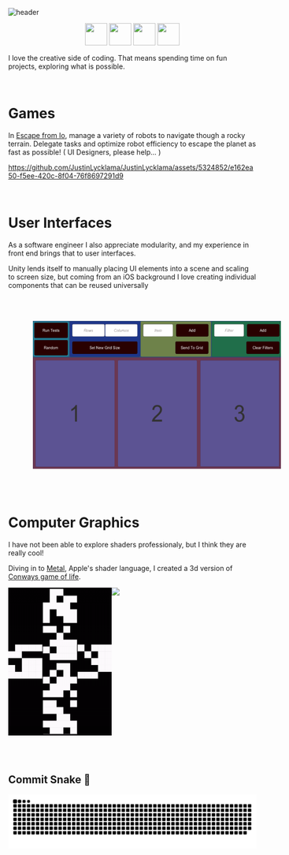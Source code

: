 ![header](https://capsule-render.vercel.app/api?type=waving&height=90&text=Creative%20Code&fontAlign=50&fontAlignY=60&color=gradient)

<p align="center">
  <img src="https://cdn.jsdelivr.net/gh/devicons/devicon@latest/icons/swift/swift-original.svg" width="45" height="45" />
  <img src="https://cdn.jsdelivr.net/gh/devicons/devicon@latest/icons/unity/unity-original.svg" width="45" height="45" />
  <img src="https://cdn.jsdelivr.net/gh/devicons/devicon@latest/icons/android/android-original.svg" width="45" height="45" />
  <img src="https://cdn.jsdelivr.net/gh/devicons/devicon@latest/icons/python/python-original.svg" width="45" height="45" />
</p>

I love the creative side of coding. That means spending time on fun projects, exploring what is possible.

<br>

# Games

In [Escape from Io](https://justinlycklama.github.io/Escape-From-Io/), manage a variety of robots to navigate though a rocky terrain. 
Delegate tasks and optimize robot efficiency to escape the planet as fast as possible! ( UI Designers, please help... )

https://github.com/JustinLycklama/JustinLycklama/assets/5324852/e162ea50-f5ee-420c-8f04-76f8697291d9

<br>

# User Interfaces

As a software engineer I also appreciate modularity, and my experience in front end brings that to user interfaces. 

Unity lends itself to manually placing UI elements into a scene and scaling to screen size, but coming from an iOS background I love creating individual components that can be reused universally

<img height=300 src="https://github.com/justinlycklama/UnityReactiveGrid/blob/master/ReactiveGridDemo.gif" style="margin: 50px;">

<br>

# Computer Graphics

I have not been able to explore shaders professionaly, but I think they are really cool!

Diving in to [Metal](https://developer.apple.com/metal/), Apple's shader language, I created a 3d version of [Conways game of life](https://en.wikipedia.org/wiki/Conway%27s_Game_of_Life).

<div style="display:flex;" width="400" height="300">
  <img src="https://github.com/justinlycklama/ConwaysCube/blob/main/conwaysFlatCube.gif" style="max-width: 50%; display: inline-block;" height=300>
  <img src="https://github.com/justinlycklama/ConwaysCube/blob/main/conwaysCube.gif" style="max-width: 50%; display: inline-block;" height=300>
</div>


<!--
https://medium.com/tribalscale/sharing-data-with-siri-and-realm-646e7b50c2bb
-->

<br><br>
## Commit Snake 🐍

<picture>
  <source media="(prefers-color-scheme: dark)" srcset="https://github.com/justinlycklama/justinlycklama/blob/output/github-snake-dark.svg" />
  <source media="(prefers-color-scheme: light)" srcset="https://github.com/justinlycklama/justinlycklama/blob/output/github-snake.svg" />
  <img alt="github-snake" src="github-snake.svg" />
</picture>
